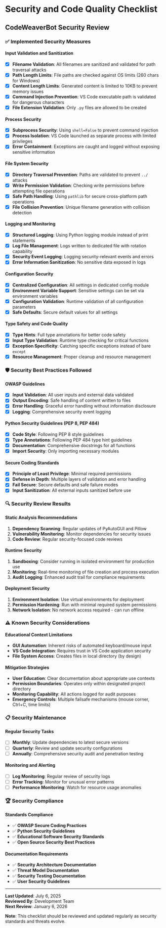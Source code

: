 # Security and Code Quality Checklist
## CodeWeaverBot Security Review

### ✅ Implemented Security Measures

#### Input Validation and Sanitization
- [x] **Filename Validation**: All filenames are sanitized and validated for path traversal attacks
- [x] **Path Length Limits**: File paths are checked against OS limits (260 chars for Windows)
- [x] **Content Length Limits**: Generated content is limited to 10KB to prevent memory issues
- [x] **Command Injection Prevention**: VS Code executable path is validated for dangerous characters
- [x] **File Extension Validation**: Only `.py` files are allowed to be created

#### Process Security
- [x] **Subprocess Security**: Using `shell=False` to prevent command injection
- [x] **Process Isolation**: VS Code launched as separate process with limited privileges
- [x] **Error Containment**: Exceptions are caught and logged without exposing sensitive information

#### File System Security
- [x] **Directory Traversal Prevention**: Paths are validated to prevent `../` attacks
- [x] **Write Permission Validation**: Checking write permissions before attempting file operations
- [x] **Safe Path Handling**: Using `pathlib` for secure cross-platform path operations
- [x] **File Collision Prevention**: Unique filename generation with collision detection

#### Logging and Monitoring
- [x] **Structured Logging**: Using Python logging module instead of print statements
- [x] **Log File Management**: Logs written to dedicated file with rotation capability
- [x] **Security Event Logging**: Logging security-relevant events and errors
- [x] **Error Information Sanitization**: No sensitive data exposed in logs

#### Configuration Security
- [x] **Centralized Configuration**: All settings in dedicated config module
- [x] **Environment Variable Support**: Sensitive settings can be set via environment variables
- [x] **Configuration Validation**: Runtime validation of all configuration parameters
- [x] **Safe Defaults**: Secure default values for all settings

#### Type Safety and Code Quality
- [x] **Type Hints**: Full type annotations for better code safety
- [x] **Input Type Validation**: Runtime type checking for critical functions
- [x] **Exception Specificity**: Catching specific exceptions instead of bare `except`
- [x] **Resource Management**: Proper cleanup and resource management

### 🛡️ Security Best Practices Followed

#### OWASP Guidelines
- [x] **Input Validation**: All user inputs and external data validated
- [x] **Output Encoding**: Safe handling of content written to files
- [x] **Error Handling**: Graceful error handling without information disclosure
- [x] **Logging**: Comprehensive security event logging

#### Python Security Guidelines (PEP 8, PEP 484)
- [x] **Code Style**: Following PEP 8 style guidelines
- [x] **Type Annotations**: Following PEP 484 type hint guidelines
- [x] **Documentation**: Comprehensive docstrings for all functions
- [x] **Import Security**: Only importing necessary modules

#### Secure Coding Standards
- [x] **Principle of Least Privilege**: Minimal required permissions
- [x] **Defense in Depth**: Multiple layers of validation and error handling
- [x] **Fail Secure**: Secure defaults and safe failure modes
- [x] **Input Sanitization**: All external inputs sanitized before use

### 🔍 Security Review Results

#### Static Analysis Recommendations
1. **Dependency Scanning**: Regular updates of PyAutoGUI and Pillow
2. **Vulnerability Monitoring**: Monitor dependencies for security issues
3. **Code Review**: Regular security-focused code reviews

#### Runtime Security
1. **Sandboxing**: Consider running in isolated environment for production use
2. **Monitoring**: Real-time monitoring of file creation and process execution
3. **Audit Logging**: Enhanced audit trail for compliance requirements

#### Deployment Security
1. **Environment Isolation**: Use virtual environments for deployment
2. **Permission Hardening**: Run with minimal required system permissions
3. **Network Isolation**: No network access required - can run offline

### ⚠️ Known Security Considerations

#### Educational Context Limitations
- **GUI Automation**: Inherent risks of automated keyboard/mouse input
- **VS Code Integration**: Requires trust in VS Code application security
- **File System Access**: Creates files in local directory (by design)

#### Mitigation Strategies
- **User Education**: Clear documentation about appropriate use contexts
- **Permission Boundaries**: Operates only within designated project directory
- **Monitoring Capability**: All actions logged for audit purposes
- **Emergency Controls**: Multiple failsafe mechanisms (mouse corner, Ctrl+C, time limits)

### 📋 Security Maintenance

#### Regular Security Tasks
- [ ] **Monthly**: Update dependencies to latest secure versions
- [ ] **Quarterly**: Review and update security configurations
- [ ] **Annually**: Comprehensive security audit and penetration testing

#### Monitoring and Alerting
- [ ] **Log Monitoring**: Regular review of security logs
- [ ] **Error Tracking**: Monitor for unusual error patterns
- [ ] **Performance Monitoring**: Watch for resource usage anomalies

### 🏆 Security Compliance

#### Standards Compliance
- ✅ **OWASP Secure Coding Practices**
- ✅ **Python Security Guidelines**
- ✅ **Educational Software Security Standards**
- ✅ **Open Source Security Best Practices**

#### Documentation Requirements
- ✅ **Security Architecture Documentation**
- ✅ **Threat Model Documentation**
- ✅ **Security Testing Documentation**
- ✅ **User Security Guidelines**

---

**Last Updated**: July 6, 2025  
**Reviewed By**: Development Team  
**Next Review**: January 6, 2026  

**Note**: This checklist should be reviewed and updated regularly as security standards and threats evolve.
